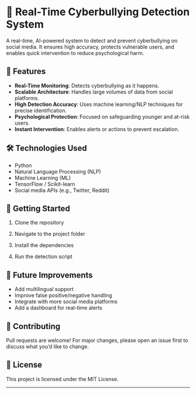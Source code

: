 # 🚨 Real-Time Cyberbullying Detection System

A real-time, AI-powered system to detect and prevent cyberbullying on social media. It ensures high accuracy, protects vulnerable users, and enables quick intervention to reduce psychological harm.

## 📌 Features

- **Real-Time Monitoring**: Detects cyberbullying as it happens.
- **Scalable Architecture**: Handles large volumes of data from social platforms.
- **High Detection Accuracy**: Uses machine learning/NLP techniques for precise identification.
- **Psychological Protection**: Focused on safeguarding younger and at-risk users.
- **Instant Intervention**: Enables alerts or actions to prevent escalation.

## 🛠️ Technologies Used

- Python
- Natural Language Processing (NLP)
- Machine Learning (ML)
- TensorFlow / Scikit-learn
- Social media APIs (e.g., Twitter, Reddit)

## 🚀 Getting Started

1. Clone the repository  

2. Navigate to the project folder  

3. Install the dependencies  

4. Run the detection script  

## 🧠 Future Improvements

- Add multilingual support  
- Improve false positive/negative handling  
- Integrate with more social media platforms  
- Add a dashboard for real-time alerts

## 🤝 Contributing

Pull requests are welcome! For major changes, please open an issue first to discuss what you’d like to change.

## 📄 License

This project is licensed under the MIT License.

---

